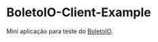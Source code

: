 # BoletoIO-Client-Example


Mini aplicação para teste do [BoletoIO](https://hub.docker.com/r/isaacvitor/boletoio/).

